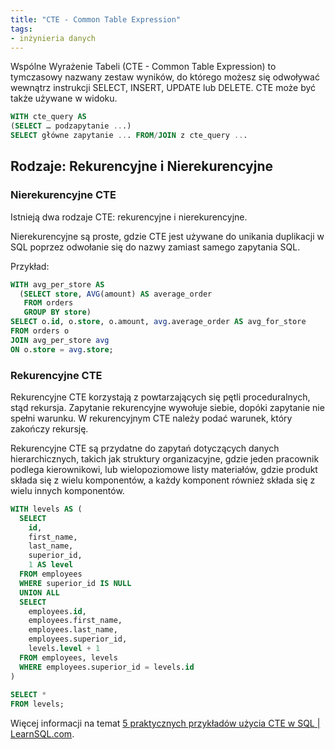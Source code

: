 ```yaml
---
title: "CTE - Common Table Expression"
tags:
- inżynieria danych
---
```


Wspólne Wyrażenie Tabeli (CTE - Common Table Expression) to tymczasowy nazwany zestaw wyników, do którego możesz się odwoływać wewnątrz instrukcji SELECT, INSERT, UPDATE lub DELETE. CTE może być także używane w widoku.

```sql
WITH cte_query AS
(SELECT … podzapytanie ...)
SELECT główne zapytanie ... FROM/JOIN z cte_query ...
```

## Rodzaje: Rekurencyjne i Nierekurencyjne
### Nierekurencyjne CTE
Istnieją dwa rodzaje CTE: rekurencyjne i nierekurencyjne.

Nierekurencyjne są proste, gdzie CTE jest używane do unikania duplikacji w SQL poprzez odwołanie się do nazwy zamiast samego zapytania SQL.

Przykład:
```sql
WITH avg_per_store AS
  (SELECT store, AVG(amount) AS average_order
   FROM orders
   GROUP BY store)
SELECT o.id, o.store, o.amount, avg.average_order AS avg_for_store
FROM orders o
JOIN avg_per_store avg
ON o.store = avg.store;
```

### Rekurencyjne CTE

Rekurencyjne CTE korzystają z powtarzających się pętli proceduralnych, stąd rekursja. Zapytanie rekurencyjne wywołuje siebie, dopóki zapytanie nie spełni warunku. W rekurencyjnym CTE należy podać warunek, który zakończy rekursję.

Rekurencyjne CTE są przydatne do zapytań dotyczących danych hierarchicznych, takich jak struktury organizacyjne, gdzie jeden pracownik podlega kierownikowi, lub wielopoziomowe listy materiałów, gdzie produkt składa się z wielu komponentów, a każdy komponent również składa się z wielu innych komponentów.

```sql
WITH levels AS (
  SELECT
    id,
    first_name,
    last_name,
    superior_id,
    1 AS level
  FROM employees
  WHERE superior_id IS NULL
  UNION ALL
  SELECT
    employees.id,
    employees.first_name,
    employees.last_name,
    employees.superior_id,
    levels.level + 1
  FROM employees, levels
  WHERE employees.superior_id = levels.id
)
 
SELECT *
FROM levels;
```

Więcej informacji na temat [5 praktycznych przykładów użycia CTE w SQL | LearnSQL.com](https://learnsql.com/blog/practical-sql-cte-examples/).